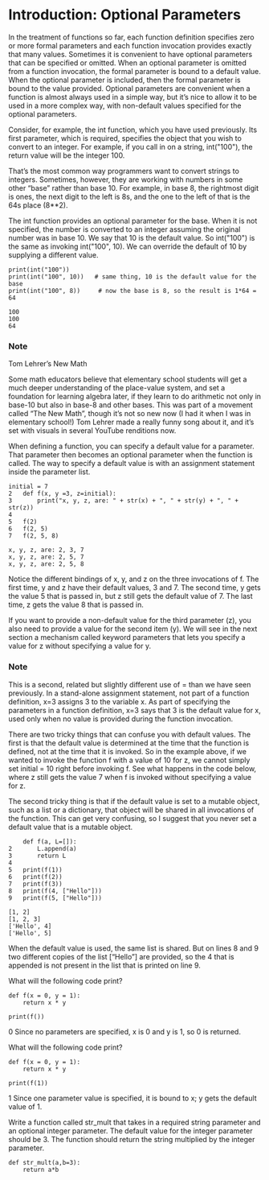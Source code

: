 # Introduction: Optional Parameters

In the treatment of functions so far, each function definition specifies zero or more formal parameters and each function invocation provides exactly that many values. Sometimes it is convenient to have optional parameters that can be specified or omitted. When an optional parameter is omitted from a function invocation, the formal parameter is bound to a default value. When the optional parameter is included, then the formal parameter is bound to the value provided. Optional parameters are convenient when a function is almost always used in a simple way, but it’s nice to allow it to be used in a more complex way, with non-default values specified for the optional parameters.

Consider, for example, the int function, which you have used previously. Its first parameter, which is required, specifies the object that you wish to convert to an integer. For example, if you call in on a string, int("100"), the return value will be the integer 100.

That’s the most common way programmers want to convert strings to integers. Sometimes, however, they are working with numbers in some other “base” rather than base 10. For example, in base 8, the rightmost digit is ones, the next digit to the left is 8s, and the one to the left of that is the 64s place (8**2).

The int function provides an optional parameter for the base. When it is not specified, the number is converted to an integer assuming the original number was in base 10. We say that 10 is the default value. So int("100") is the same as invoking int("100", 10). We can override the default of 10 by supplying a different value.
```
print(int("100"))
print(int("100", 10))   # same thing, 10 is the default value for the base
print(int("100", 8))     # now the base is 8, so the result is 1*64 = 64

100
100
64
```

### Note
Tom Lehrer’s New Math

Some math educators believe that elementary school students will get a much deeper understanding of the place-value system, and set a foundation for learning algebra later, if they learn to do arithmetic not only in base-10 but also in base-8 and other bases. This was part of a movement called “The New Math”, though it’s not so new now (I had it when I was in elementary school!) Tom Lehrer made a really funny song about it, and it’s set with visuals in several YouTube renditions now.

When defining a function, you can specify a default value for a parameter. That parameter then becomes an optional parameter when the function is called. The way to specify a default value is with an assignment statement inside the parameter list.

```
initial = 7
2	def f(x, y =3, z=initial):
3	    print("x, y, z, are: " + str(x) + ", " + str(y) + ", " + str(z))
4	
5	f(2)
6	f(2, 5)
7	f(2, 5, 8)

x, y, z, are: 2, 3, 7
x, y, z, are: 2, 5, 7
x, y, z, are: 2, 5, 8
```

Notice the different bindings of x, y, and z on the three invocations of f. The first time, y and z have their default values, 3 and 7. The second time, y gets the value 5 that is passed in, but z still gets the default value of 7. The last time, z gets the value 8 that is passed in.

If you want to provide a non-default value for the third parameter (z), you also need to provide a value for the second item (y). We will see in the next section a mechanism called keyword parameters that lets you specify a value for z without specifying a value for y.

### Note

This is a second, related but slightly different use of = than we have seen previously. In a stand-alone assignment statement, not part of a function definition, x=3 assigns 3 to the variable x. As part of specifying the parameters in a function definition, x=3 says that 3 is the default value for x, used only when no value is provided during the function invocation.

There are two tricky things that can confuse you with default values. The first is that the default value is determined at the time that the function is defined, not at the time that it is invoked. So in the example above, if we wanted to invoke the function f with a value of 10 for z, we cannot simply set initial = 10 right before invoking f. See what happens in the code below, where z still gets the value 7 when f is invoked without specifying a value for z.

The second tricky thing is that if the default value is set to a mutable object, such as a list or a dictionary, that object will be shared in all invocations of the function. This can get very confusing, so I suggest that you never set a default value that is a mutable object. 
```
	def f(a, L=[]):
2	    L.append(a)
3	    return L
4	
5	print(f(1))
6	print(f(2))
7	print(f(3))
8	print(f(4, ["Hello"]))
9	print(f(5, ["Hello"]))

[1, 2]
[1, 2, 3]
['Hello', 4]
['Hello', 5]
```
When the default value is used, the same list is shared. But on lines 8 and 9 two different copies of the list [“Hello”] are provided, so the 4 that is appended is not present in the list that is printed on line 9.


What will the following code print?
```
def f(x = 0, y = 1):
    return x * y

print(f())
```
0
Since no parameters are specified, x is 0 and y is 1, so 0 is returned.


What will the following code print?
```
def f(x = 0, y = 1):
    return x * y

print(f(1))
```
1
Since one parameter value is specified, it is bound to x; y gets the default value of 1.


Write a function called str_mult that takes in a required string parameter and an optional integer parameter. The default value for the integer parameter should be 3. The function should return the string multiplied by the integer parameter.
```
def str_mult(a,b=3):
    return a*b
```
